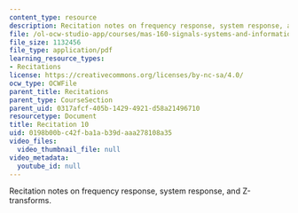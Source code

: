 ```yaml
---
content_type: resource
description: Recitation notes on frequency response, system response, and Z-transforms.
file: /ol-ocw-studio-app/courses/mas-160-signals-systems-and-information-for-media-technology-fall-2007/0198b00bc42fba1ab39daaa278108a35_rec10.pdf
file_size: 1132456
file_type: application/pdf
learning_resource_types:
- Recitations
license: https://creativecommons.org/licenses/by-nc-sa/4.0/
ocw_type: OCWFile
parent_title: Recitations
parent_type: CourseSection
parent_uid: 0317afcf-405b-1429-4921-d58a21496710
resourcetype: Document
title: Recitation 10
uid: 0198b00b-c42f-ba1a-b39d-aaa278108a35
video_files:
  video_thumbnail_file: null
video_metadata:
  youtube_id: null
---
```

Recitation notes on frequency response, system response, and Z-transforms.